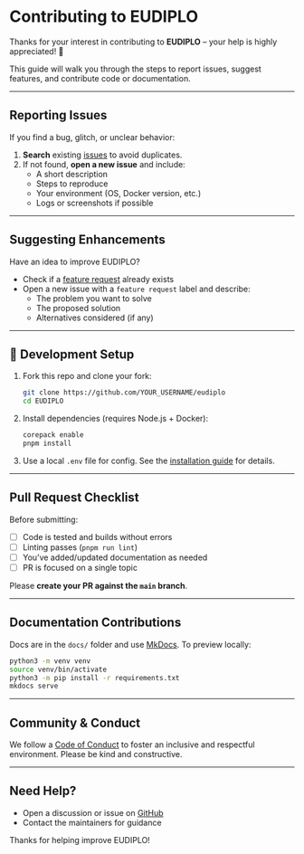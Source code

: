 # Contributing to EUDIPLO

Thanks for your interest in contributing to **EUDIPLO** – your help is highly
appreciated! 🎉

This guide will walk you through the steps to report issues, suggest features,
and contribute code or documentation.

---

## Reporting Issues

If you find a bug, glitch, or unclear behavior:

1. **Search** existing [issues](https://github.com/cre8/eudiplo/issues) to avoid
   duplicates.
2. If not found, **open a new issue** and include:
    - A short description
    - Steps to reproduce
    - Your environment (OS, Docker version, etc.)
    - Logs or screenshots if possible

---

## Suggesting Enhancements

Have an idea to improve EUDIPLO?

- Check if a [feature request](https://github.com/cre8/eudiplo/issues) already
  exists
- Open a new issue with a `feature request` label and describe:
    - The problem you want to solve
    - The proposed solution
    - Alternatives considered (if any)

---

## 🔧 Development Setup

1. Fork this repo and clone your fork:

    ```bash
    git clone https://github.com/YOUR_USERNAME/eudiplo
    cd EUDIPLO
    ```

2. Install dependencies (requires Node.js + Docker):

    ```bash
    corepack enable
    pnpm install
    ```

3. Use a local `.env` file for config. See the
   [installation guide](docs/getting-started/installation.md) for details.

---

## Pull Request Checklist

Before submitting:

- [ ] Code is tested and builds without errors
- [ ] Linting passes (`pnpm run lint`)
- [ ] You’ve added/updated documentation as needed
- [ ] PR is focused on a single topic

Please **create your PR against the `main` branch**.

---

## Documentation Contributions

Docs are in the `docs/` folder and use [MkDocs](https://www.mkdocs.org/). To
preview locally:

```bash
python3 -m venv venv
source venv/bin/activate
python3 -m pip install -r requirements.txt
mkdocs serve
```

---

## Community & Conduct

We follow a [Code of Conduct](CODE_OF_CONDUCT.md) to foster an inclusive and
respectful environment. Please be kind and constructive.

---

## Need Help?

- Open a discussion or issue on [GitHub](https://github.com/cre8/eudiplo/issues)
- Contact the maintainers for guidance

Thanks for helping improve EUDIPLO!
